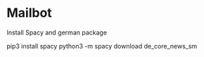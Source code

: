 # Mailbot


Install Spacy and german package

pip3 install spacy 
python3 -m spacy download de_core_news_sm